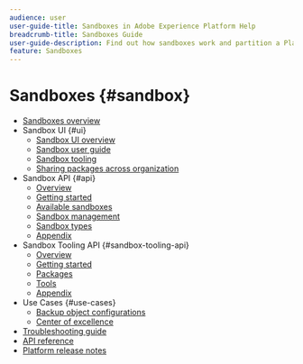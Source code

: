 ```yaml
---
audience: user
user-guide-title: Sandboxes in Adobe Experience Platform Help
breadcrumb-title: Sandboxes Guide
user-guide-description: Find out how sandboxes work and partition a Platform instance into virtual environments for development, testing, and application deployment.
feature: Sandboxes
---
```


# Sandboxes {#sandbox}

* [Sandboxes overview](home.md)
* Sandbox UI {#ui}
  * [Sandbox UI overview](ui/overview.md)
  * [Sandbox user guide](ui/user-guide.md)
  * [Sandbox tooling](ui/sandbox-tooling.md)
  * [Sharing packages across organization](ui/sharing-packages-across-orgs.md)
* Sandbox API {#api}
  * [Overview](api/overview.md) 
  * [Getting started](api/getting-started.md)
  * [Available sandboxes](api/available.md)
  * [Sandbox management](api/sandboxes.md)
  * [Sandbox types](api/types.md)
  * [Appendix](api/appendix.md)
* Sandbox Tooling API {#sandbox-tooling-api}
  * [Overview](sandbox-tooling-api/overview.md)
  * [Getting started](sandbox-tooling-api/getting-started.md)
  * [Packages](sandbox-tooling-api/packages.md)
  * [Tools](sandbox-tooling-api/tools.md)
  * [Appendix](sandbox-tooling-api/appendix.md)
* Use Cases {#use-cases}
  * [Backup object configurations](use-cases/backup-object-configuration.md)
  * [Center of excellence](use-cases/center-of-excellence.md)
* [Troubleshooting guide](troubleshooting-guide.md)
* [API reference](https://www.adobe.io/experience-platform-apis/references/sandbox)
* [Platform release notes](https://experienceleague.adobe.com/en/docs/experience-platform/release-notes/latest)
